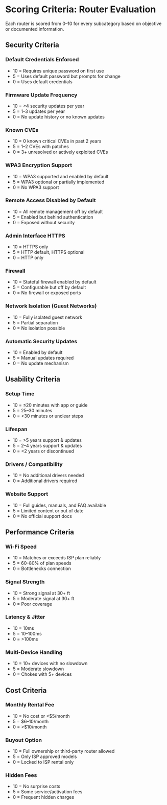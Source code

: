 
# Scoring Criteria: Router Evaluation

Each router is scored from 0–10 for every subcategory based on objective or documented information.

## Security Criteria

### Default Credentials Enforced
- 10 = Requires unique password on first use
- 5 = Uses default password but prompts for change
- 0 = Uses default credentials 

### Firmware Update Frequency
- 10 = ≥4 security updates per year
- 5 = 1–3 updates per year
- 0 = No update history or no known updates

### Known CVEs
- 10 = 0 known critical CVEs in past 2 years
- 5 = 1–2 CVEs with patches
- 0 = 3+ unresolved or actively exploited CVEs

### WPA3 Encryption Support
- 10 = WPA3 supported and enabled by default
- 5 = WPA3 optional or partially implemented
- 0 = No WPA3 support

### Remote Access Disabled by Default
- 10 = All remote management off by default
- 5 = Enabled but behind authentication
- 0 = Exposed without security

### Admin Interface HTTPS
- 10 = HTTPS only
- 5 = HTTP default, HTTPS optional
- 0 = HTTP only

### Firewall
- 10 = Stateful firewall enabled by default
- 5 = Configurable but off by default
- 0 = No firewall or exposed ports

### Network Isolation (Guest Networks)
- 10 = Fully isolated guest network
- 5 = Partial separation
- 0 = No isolation possible

### Automatic Security Updates
- 10 = Enabled by default
- 5 = Manual updates required
- 0 = No update mechanism

## Usability Criteria

### Setup Time
- 10 = ≤20 minutes with app or guide
- 5 = 25–30 minutes
- 0 = >30 minutes or unclear steps

### Lifespan
- 10 = >5 years support & updates
- 5 = 2–4 years support & updates
- 0 = <2 years or discontinued

### Drivers / Compatibility
- 10 = No additional drivers needed
- 0 = Additional drivers required

### Website Support
- 10 = Full guides, manuals, and FAQ available
- 5 = Limited content or out of date
- 0 = No official support docs

## Performance Criteria

### Wi-Fi Speed
- 10 = Matches or exceeds ISP plan reliably
- 5 = 60–80% of plan speeds
- 0 = Bottlenecks connection

### Signal Strength
- 10 = Strong signal at 30+ ft
- 5 = Moderate signal at 30+ ft
- 0 = Poor coverage

### Latency & Jitter
- 10 = 10ms 
- 5 = 10–100ms
- 0 = >100ms 

### Multi-Device Handling
- 10 = 10+ devices with no slowdown
- 5 = Moderate slowdown
- 0 = Chokes with 5+ devices

## Cost Criteria

### Monthly Rental Fee
- 10 = No cost or <$5/month
- 5 = $6–10/month
- 0 = >$10/month

### Buyout Option
- 10 = Full ownership or third-party router allowed
- 5 = Only ISP approved models
- 0 = Locked to ISP rental only

### Hidden Fees
- 10 = No surprise costs
- 5 = Some service/activation fees
- 0 = Frequent hidden charges
